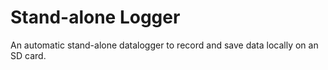 # Stand-alone Logger
An automatic stand-alone datalogger to record and save data locally on an SD card.
